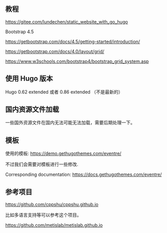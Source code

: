 
## 教程

https://gitee.com/lundechen/static_website_with_go_hugo

Bootstrap 4.5

https://getbootstrap.com/docs/4.5/getting-started/introduction/

https://getbootstrap.com/docs/4.0/layout/grid/

https://www.w3schools.com/bootstrap4/bootstrap_grid_system.asp


## 使用 Hugo 版本
Hugo 0.62 extended 或者 0.86 extended （不是最新的）

## 国内资源文件加载

一些国外资源文件在国内无法可能无法加载，需要后期处理一下。

## 模板

使用的模板:
https://demo.gethugothemes.com/eventre/

不过我们会需要对模板进行一些修改.

Corresponding documentation: https://docs.gethugothemes.com/eventre/

## 参考项目
https://github.com/cppshu/cppshu.github.io

比如多语言支持等可以参考这个项目。

https://github.com/metislab/metislab.github.io